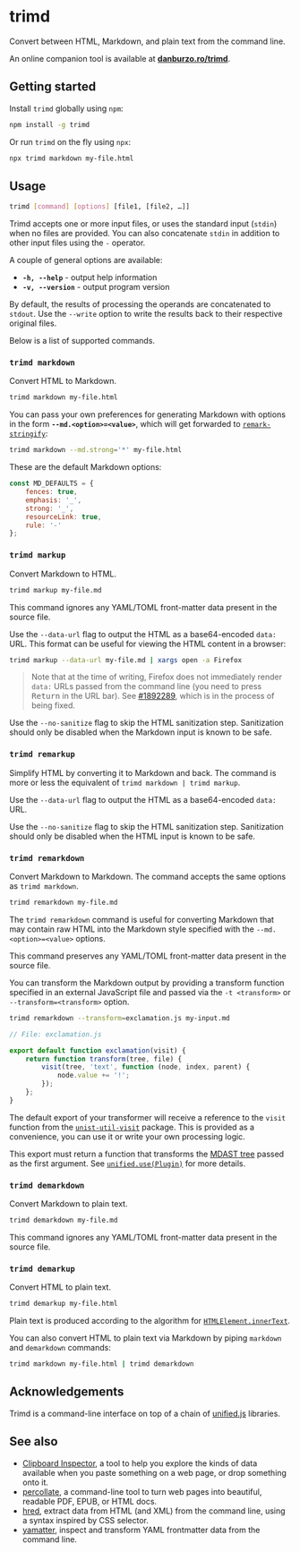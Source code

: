 # trimd

Convert between HTML, Markdown, and plain text from the command line.

An online companion tool is available at [**danburzo.ro/trimd**](https://danburzo.ro/trimd/).

## Getting started

Install `trimd` globally using `npm`:

```bash
npm install -g trimd
```

Or run `trimd` on the fly using `npx`:

```bash
npx trimd markdown my-file.html
```

## Usage

```bash
trimd [command] [options] [file1, [file2, …]]
```

Trimd accepts one or more input files, or uses the standard input (`stdin`) when no files are provided. You can also concatenate `stdin` in addition to other input files using the `-` operator.

A couple of general options are available:

-   **`-h, --help`** - output help information
-   **`-v, --version`** - output program version

By default, the results of processing the operands are concatenated to `stdout`. Use the `--write` option to write the results back to their respective original files.

Below is a list of supported commands.

### `trimd markdown`

Convert HTML to Markdown.

```bash
trimd markdown my-file.html
```

You can pass your own preferences for generating Markdown with options in the form **`--md.<option>=<value>`**, which will get forwarded to [`remark-stringify`](https://github.com/remarkjs/remark/tree/main/packages/remark-stringify):

```bash
trimd markdown --md.strong='*' my-file.html
```

These are the default Markdown options:

```js
const MD_DEFAULTS = {
	fences: true,
	emphasis: '_',
	strong: '_',
	resourceLink: true,
	rule: '-'
};
```

### `trimd markup`

Convert Markdown to HTML.

```bash
trimd markup my-file.md
```

This command ignores any YAML/TOML front-matter data present in the source file.

Use the `--data-url` flag to output the HTML as a base64-encoded `data:` URL. This format can be useful for viewing the HTML content in a browser:

```bash
trimd markup --data-url my-file.md | xargs open -a Firefox
```

> Note that at the time of writing, Firefox does not immediately render `data:` URLs passed from the command line (you need to press <kbd>Return</kbd> in the URL bar). See [#1892289](https://bugzilla.mozilla.org/show_bug.cgi?id=1892289), which is in the process of being fixed.

Use the `--no-sanitize` flag to skip the HTML sanitization step. Sanitization should only be disabled when the Markdown input is known to be safe.

### `trimd remarkup`

Simplify HTML by converting it to Markdown and back. The command is more or less the equivalent of `trimd markdown | trimd markup`.

Use the `--data-url` flag to output the HTML as a base64-encoded `data:` URL.

Use the `--no-sanitize` flag to skip the HTML sanitization step. Sanitization should only be disabled when the HTML input is known to be safe.

### `trimd remarkdown`

Convert Markdown to Markdown. The command accepts the same options as `trimd markdown`.

```bash
trimd remarkdown my-file.md
```

The `trimd remarkdown` command is useful for converting Markdown that may contain raw HTML into the Markdown style specified with the `--md.<option>=<value>` options.

This command preserves any YAML/TOML front-matter data present in the source file.

You can transform the Markdown output by providing a transform function specified in an external JavaScript file and passed via the `-t <transform>` or `--transform=<transform>` option.

```bash
trimd remarkdown --transform=exclamation.js my-input.md
```

```js
// File: exclamation.js

export default function exclamation(visit) {
	return function transform(tree, file) {
		visit(tree, 'text', function (node, index, parent) {
			node.value += '!';
		});
	};
}
```

The default export of your transformer will receive a reference to the `visit` function from the [`unist-util-visit`](https://github.com/syntax-tree/unist-util-visit) package. This is provided as a convenience, you can use it or write your own processing logic.

This export must return a function that transforms the [<abbr>MDAST</abbr> tree](https://github.com/syntax-tree/mdast) passed as the first argument. See [`unified.use(Plugin)`](https://github.com/unifiedjs/unified?tab=readme-ov-file#plugin) for more details.

### `trimd demarkdown`

Convert Markdown to plain text.

```bash
trimd demarkdown my-file.md
```

This command ignores any YAML/TOML front-matter data present in the source file.

### `trimd demarkup`

Convert HTML to plain text.

```bash
trimd demarkup my-file.html
```

Plain text is produced according to the algorithm for [`HTMLElement.innerText`](https://developer.mozilla.org/en-US/docs/Web/API/HTMLElement/innerText).

You can also convert HTML to plain text via Markdown by piping `markdown` and `demarkdown` commands:

```bash
trimd markdown my-file.html | trimd demarkdown
```

## Acknowledgements

Trimd is a command-line interface on top of a chain of [unified.js](https://unifiedjs.com) libraries.

## See also

-   [Clipboard Inspector](https://github.com/evercoder/clipboard-inspector), a tool to help you explore the kinds of data available when you paste something on a web page, or drop something onto it.
-   [percollate](https://github.com/danburzo/percollate), a command-line tool to turn web pages into beautiful, readable PDF, EPUB, or HTML docs.
-   [hred](https://github.com/danburzo/hred), extract data from HTML (and XML) from the command line, using a syntax inspired by CSS selector.
-   [yamatter](https://github.com/danburzo/yamatter), inspect and transform YAML frontmatter data from the command line.
